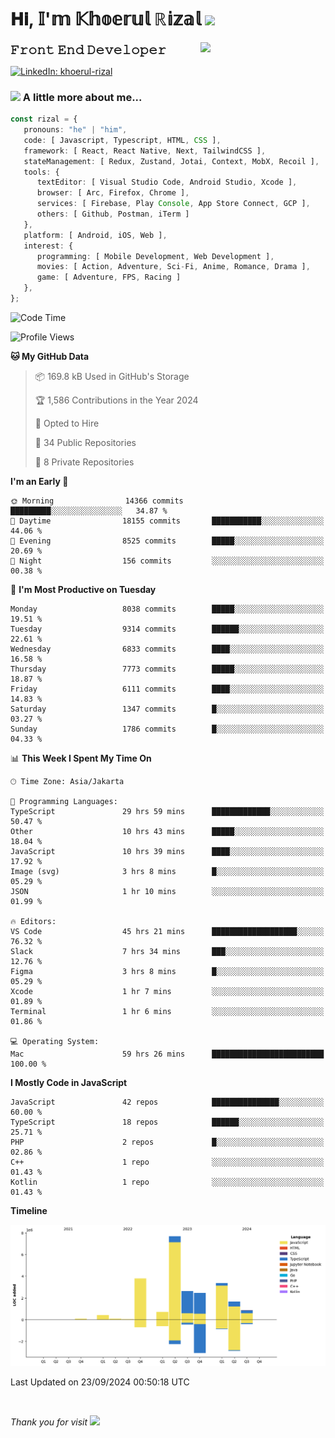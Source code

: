 <h1> 𝐇𝐢, 𝕀'𝕞 𝕂𝕙𝕠𝕖𝕣𝕦𝕝 ℝ𝕚𝕫𝕒𝕝 <img src="https://media.giphy.com/media/mGcNjsfWAjY5AEZNw6/giphy.gif" width="50"></h1>
<img align='right' src="https://media.giphy.com/media/v1.Y2lkPTc5MGI3NjExOWI2ajR2NGJubzBsZHFuaHMwajRrcDNsNXJwOG8yb3F0NjhkNXF4OSZlcD12MV9pbnRlcm5hbF9naWZfYnlfaWQmY3Q9cw/fkZukR450RQ1qnGaq9/giphy.gif" width="200">
<strong style="font-size:20px;">𝙵𝚛𝚘𝚗𝚝 𝙴𝚗𝚍 𝙳𝚎𝚟𝚎𝚕𝚘𝚙𝚎𝚛</strong>
</p></em>

[![LinkedIn: khoerul-rizal](https://img.shields.io/badge/khoerul--rizal-blue?style=flat-square&logo=Linkedin&logoColor=white&link=https://www.linkedin.com/in/khoerul-rizal/)](https://www.linkedin.com/in/khoerul-rizal/)

### <img src="https://media.giphy.com/media/VgCDAzcKvsR6OM0uWg/giphy.gif" width="50"> A little more about me...

```typescript
const rizal = {
   pronouns: "he" | "him",
   code: [ Javascript, Typescript, HTML, CSS ],
   framework: [ React, React Native, Next, TailwindCSS ],
   stateManagement: [ Redux, Zustand, Jotai, Context, MobX, Recoil ],
   tools: {
      textEditor: [ Visual Studio Code, Android Studio, Xcode ],
      browser: [ Arc, Firefox, Chrome ],
      services: [ Firebase, Play Console, App Store Connect, GCP ],
      others: [ Github, Postman, iTerm ]
   },
   platform: [ Android, iOS, Web ],
   interest: {
      programming: [ Mobile Development, Web Development ],
      movies: [ Action, Adventure, Sci-Fi, Anime, Romance, Drama ],
      game: [ Adventure, FPS, Racing ]
   },
};
```

<!--START_SECTION:waka-->
![Code Time](http://img.shields.io/badge/Code%20Time-1%2C131%20hrs%2023%20mins-blue)

![Profile Views](http://img.shields.io/badge/Profile%20Views-0-blue)

**🐱 My GitHub Data** 

> 📦 169.8 kB Used in GitHub's Storage 
 > 
> 🏆 1,586 Contributions in the Year 2024
 > 
> 💼 Opted to Hire
 > 
> 📜 34 Public Repositories 
 > 
> 🔑 8 Private Repositories 
 > 
**I'm an Early 🐤** 

```text
🌞 Morning                14366 commits       █████████░░░░░░░░░░░░░░░░   34.87 % 
🌆 Daytime                18155 commits       ███████████░░░░░░░░░░░░░░   44.06 % 
🌃 Evening                8525 commits        █████░░░░░░░░░░░░░░░░░░░░   20.69 % 
🌙 Night                  156 commits         ░░░░░░░░░░░░░░░░░░░░░░░░░   00.38 % 
```
📅 **I'm Most Productive on Tuesday** 

```text
Monday                   8038 commits        █████░░░░░░░░░░░░░░░░░░░░   19.51 % 
Tuesday                  9314 commits        ██████░░░░░░░░░░░░░░░░░░░   22.61 % 
Wednesday                6833 commits        ████░░░░░░░░░░░░░░░░░░░░░   16.58 % 
Thursday                 7773 commits        █████░░░░░░░░░░░░░░░░░░░░   18.87 % 
Friday                   6111 commits        ████░░░░░░░░░░░░░░░░░░░░░   14.83 % 
Saturday                 1347 commits        █░░░░░░░░░░░░░░░░░░░░░░░░   03.27 % 
Sunday                   1786 commits        █░░░░░░░░░░░░░░░░░░░░░░░░   04.33 % 
```


📊 **This Week I Spent My Time On** 

```text
🕑︎ Time Zone: Asia/Jakarta

💬 Programming Languages: 
TypeScript               29 hrs 59 mins      █████████████░░░░░░░░░░░░   50.47 % 
Other                    10 hrs 43 mins      █████░░░░░░░░░░░░░░░░░░░░   18.04 % 
JavaScript               10 hrs 39 mins      ████░░░░░░░░░░░░░░░░░░░░░   17.92 % 
Image (svg)              3 hrs 8 mins        █░░░░░░░░░░░░░░░░░░░░░░░░   05.29 % 
JSON                     1 hr 10 mins        ░░░░░░░░░░░░░░░░░░░░░░░░░   01.99 % 

🔥 Editors: 
VS Code                  45 hrs 21 mins      ███████████████████░░░░░░   76.32 % 
Slack                    7 hrs 34 mins       ███░░░░░░░░░░░░░░░░░░░░░░   12.76 % 
Figma                    3 hrs 8 mins        █░░░░░░░░░░░░░░░░░░░░░░░░   05.29 % 
Xcode                    1 hr 7 mins         ░░░░░░░░░░░░░░░░░░░░░░░░░   01.89 % 
Terminal                 1 hr 6 mins         ░░░░░░░░░░░░░░░░░░░░░░░░░   01.86 % 

💻 Operating System: 
Mac                      59 hrs 26 mins      █████████████████████████   100.00 % 
```

**I Mostly Code in JavaScript** 

```text
JavaScript               42 repos            ███████████████░░░░░░░░░░   60.00 % 
TypeScript               18 repos            ██████░░░░░░░░░░░░░░░░░░░   25.71 % 
PHP                      2 repos             █░░░░░░░░░░░░░░░░░░░░░░░░   02.86 % 
C++                      1 repo              ░░░░░░░░░░░░░░░░░░░░░░░░░   01.43 % 
Kotlin                   1 repo              ░░░░░░░░░░░░░░░░░░░░░░░░░   01.43 % 
```



**Timeline**

![Lines of Code chart](https://raw.githubusercontent.com/khoerulrizal/khoerulrizal/main/assets/bar_graph.png)


 Last Updated on 23/09/2024 00:50:18 UTC
<!--END_SECTION:waka-->
</details>
<br/>

<em>Thank you for visit</em> <img src="https://media.giphy.com/media/v1.Y2lkPTc5MGI3NjExcHdvNm1qZWtjaGw0ZjdwM3Z3NnY2dHlueTVuODBta2FiY20wM2YybSZlcD12MV9pbnRlcm5hbF9naWZfYnlfaWQmY3Q9cw/tV25tpdKqdFa9x81k2/giphy.gif" width="40">

